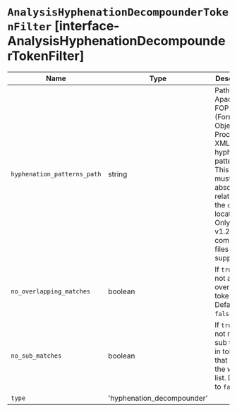 # `AnalysisHyphenationDecompounderTokenFilter` [interface-AnalysisHyphenationDecompounderTokenFilter]

| Name | Type | Description |
| - | - | - |
| `hyphenation_patterns_path` | string | Path to an Apache FOP (Formatting Objects Processor) XML hyphenation pattern file. This path must be absolute or relative to the `config` location. Only FOP v1.2 compatible files are supported. |
| `no_overlapping_matches` | boolean | If `true`, do not allow overlapping tokens. Defaults to `false`. |
| `no_sub_matches` | boolean | If `true`, do not match sub tokens in tokens that are in the word list. Defaults to `false`. |
| `type` | 'hyphenation_decompounder' | &nbsp; |
